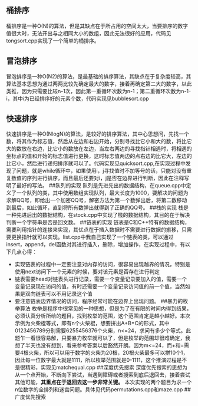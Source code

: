 ## 桶排序
桶排序是一种O(N)的算法，但是其缺点在于所占用的空间太大，当要排序的数字值很大时，无法开出与之相同大小的数组，因此无法很好的应用，代码见tongsort.cpp实现了一个简单的桶排序。
## 冒泡排序
冒泡排序是一种O(N2)的算法，是最基础的排序算法，其缺点在于复杂度较高，其算法基本思想为通过两两比较先确定最大的数字，接着再确定第二大的数字，以此类推，因为只需要比较n-1次，因此第一重循环次数为n-1；第二重循环次数为n-1-i，其中i为已经排序好的元素个数，代码实现见bubblesort.cpp
## 快速排序
快速排序是一种O(NlogN)的算法，是较好的排序算法，其中心思想问，先找一个数，将其作为标志值，然后从左边和右边开始，分别寻找比它小和大的数，将比它大的数放在右边，比它小的数放在左边，当左右两边的寻找指针相遇时，将相遇的坐标点的值和开始的标志值进行更换，这时标志值两边的点右边的比它大，左边的比它小，然后进行递归排序就可以了。代码实现见quicksort.cpp,在实现过程中发现了问题，就是while循环中，如果使用i，j寻找值时不加等号的话，只能对没有重复数值的序列进行排序，而且最后还要对i，j是否在边界进行判断，因此在注释写明了最好的写法。
##队列的实现
队列是先进先出的数据结构，在queue.cpp中定义了一个队列的类，其中使用数组实现队列，最大长度为1000，要解决的问题为求解QQ号，即给出一个加密QQ号，解密方法为第一个数弹出后，将第二数移动到最后，如此循环，直到将所有数弹出就得到了正确的QQ号。
##栈的实现
栈是一种先进后出的数据结构，在stock.cpp中实现了栈的数据结构，其目的在于解决判断一个字符串是否是回文数。
##链表的实现
链表是C和C++特有的数据结构，需要利用指针的连接来实现，其优点在于插入数据时不需要进行数据的搬移，只需要更换指针就可以实现。list.cpp中我自己实现了一个链表的类，可以通过insert，append，del函数对其进行插入，删除，增加操作，在实现过程中，有以下几点心得：
* 实现链表的过程中一定要注意对内存的访问，很容易出现越界的情况，特别是使用next访问下一个元素的时候，要对该元素是否存在进行判定
* 链表需要head对链表头进行记录，需要一个变量记录要加入的值，需要一个变量记录现在访问的值，有时还需要一个变量记录访问值的前一个值，当然如果是双向链表可以不用记录这个值
* 要注意链表边界情况的访问，程序经常可能在边界上出现问题。
##暴力的枚举算法
枚举是程序中很常见的一种思想，但是为了在有限的时间内得到结果，必须认真分析所给的题目，找到枚举的范围，这个范围肯定是越小越好。本次示例为火柴棍等式，即有n个火柴棍，想要拼出A+B=C的形式，其中0123456789分别需要6255456376个火柴，n<=24，求问有多少个等式。此题乍一看很容易解，只要暴力枚举就可以了，但是枚举的范围却很难确定，我想了半天也没有想到，看来参考答案以后豁然开朗。因为m<=24，而+和=需要4根火柴，所以可以用于数字的火柴为20根，20根火柴最多可以拼10个1，因此每一位数字最大就是1111，所以枚举范围就是0-1111，这个推演过程是不是很精彩，实现见matchequal.cpp
##深度优先搜索
深度优先搜索的思想为从一个点开始，不断向下尝试，当遇到障碍或者搜索到底后退回去，接着尝试其他可能，**其重点在于退回去这一步非常关键。** 本次实现的两个题目为求一个n位数字的全排列和迷宫问题。具体见代码permutations.cpp和maze.cpp
##广度优先搜索
